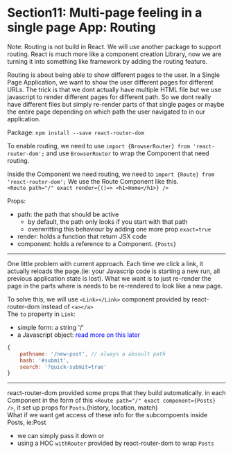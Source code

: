 # Section11: Multi-page feeling in a single page App: Routing

Note: Routing is not build in React. We will use another package to support routing. React is much more like a component creation Library, now we are turning it into something like framework by adding the routing feature.

Routing is about being able to show different pages to the user. In a Single Page Application, we want to show the user different pages for different URLs. The trick is that we dont actually have multiple HTML file but we use javascript to render different pages for different path. So we dont really have different files but simply re-render parts of that single pages or maybe the entire page depending on which path the user navigated to in our application.

Package: `npm install --save react-router-dom`

To enable routing, we need to use `import {BrowserRouter} from 'react-router-dom';` and use `BrowserRouter` to wrap the Component that need routing.

Inside the Component we need routing, we need to `import {Route} from 'react-router-dom';` We use the Route Component like this.  
`<Route path="/" exact render={()=> <h1>Home</h1>} />`

Props:

- path: the path that should be active
    + by default, the path only looks if you start with that path
    + overwritting this behaviour by adding one more prop `exact=true`
- render: holds a function that return JSX code
- component: holds a reference to a Component. `{Posts}`

***
One little problem with current approach. Each time we click a link, it actually reloads the page.(ie: your Javascrip code is starting a new run, all previous application state is lost). What we want is to just re-render the page in the parts where is needs to be re-rendered to look like a new page.

To solve this, we will use `<Link></Link>` component provided by react-router-dom instead of `<a></a>`  
The `to` property in `Link`:

- simple form: a string '/'
- a Javascript object: <span style="color: blue">read more on this later</span>
```javascript
{
    pathname: '/new-post', // always a absoult path
    hash: '#submit',
    search: '?quick-submit=true'
}
```

***
react-router-dom provided some props that they build automatically. in each Component in the form of this `<Route path="/" exact component={Posts} />`, it set up props for `Posts`.(history, location, match)  
What if we want get access of these info for the subcompoents inside Posts, ie:Post

- we can simply pass it down or
- using a HOC `withRouter` provided by react-router-dom to wrap `Posts`